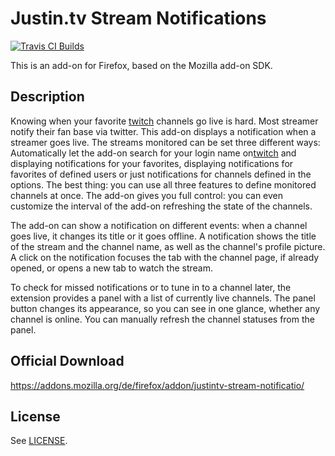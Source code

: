 # Justin.tv Stream Notifications
[![Travis CI Builds](https://travis-ci.org/freaktechnik/justintv-stream-notifications.svg)](https://travis-ci.org/freaktechnik/justintv-stream-notifications)

This is an add-on for Firefox, based on the Mozilla add-on SDK.

## Description

Knowing when your favorite [twitch](http://twitch.tv) channels go live is hard. Most streamer notify their fan base via twitter. This add-on displays a notification when a streamer goes live.
The streams monitored can be set three different ways:
Automatically let the add-on search for your login name on[twitch](http://twitch.tv) and displaying notifications for your favorites, displaying notifications for favorites of defined users or just notifications for channels defined in the options. The best thing: you can use all three features to define monitored channels at once.
The add-on gives you full control: you can even customize the interval of the add-on refreshing the state of the channels.

The add-on can show a notification on different events: when a channel goes live, it changes its title or it goes offline.
A notification shows the title of the stream and the channel name, as well as the channel's profile picture. A click on the notification focuses the tab with the channel page, if already opened, or opens a new tab to watch the stream.

To check for missed notifications or to tune in to a channel later, the extension provides a panel with a list of currently live channels. The panel button changes its appearance, so you can see in one glance, whether any channel is online. You can manually refresh the channel statuses from the panel.

## Official Download

https://addons.mozilla.org/de/firefox/addon/justintv-stream-notificatio/

## License

See [LICENSE](LICENSE).
